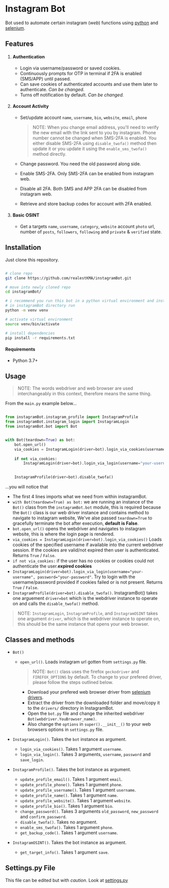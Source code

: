 # Instagram Bot

Bot used to automate certain instagram (_web_) functions using [python](https://www.python.org/) and [selenium](https://www.selenium.dev/).

## Features
1.  #### Authentication
    - Login via username/password or saved cookies.
    - Continuously prompts for OTP in terminal if 2FA is enabled (SMS/APP) until passed.
    - Can save cookies of authenticated accounts and use them later to authenticate. *Can be changed.*
    - Turns off notification by default. *Can be changed.*

2.  #### Account Activity
    - Set/update account `name`, `username`, `bio`, `website`, `email`, `phone`
        >NOTE: When you change email address, you'll need to verify the new email with the link sent to you by instagram. Phone number cannot be changed when SMS-2FA is enabled. You either disable SMS-2FA using `disable_twofa()` method then update it or you update it using the `enable_sms_twofa()` method directly.

    - Change password. You need the old password along side.
    - Enable SMS-2FA. Only SMS-2FA can be enabled from instagram web.
    - Disable all 2FA. Both SMS and APP 2FA can be disabled from instagram web.
    - Retrieve and store backup codes for account with 2FA enabled.

3.  #### Basic OSINT
    - Get a targets `name`, `username`, `category`, `website` account `photo` url, number of `posts`, `followers`, `following` and `private` & `verified` state.


## Installation
Just clone this repository.

```bash

# clone repo
git clone https://github.com/realestKMA/instagramBot.git

# move into newly cloned repo
cd instagramBot/

# i recommend you run this bot in a python virtual environment and install all dependencies.
# in instagramBot directory run
python -m venv venv

# activate virtual environment
source venv/bin/activate

# install dependencies
pip install -r requirements.txt
```

#### Requirements
- Python 3.7+


## Usage
>NOTE: The words webdriver and web browser are used interchangeably in this context, therefore means the same thing.

From the `main.py` example below...

```python

from instagramBot.instagram_profile import InstagramProfile
from instagramBot.instagram_login import InstagramLogin
from instagramBot.bot import Bot


with Bot(teardown=True) as bot:
    bot.open_url()
    via_cookies = InstagramLogin(driver=bot).login_via_cookies(username="your-username")
    
    if not via_cookies:
        InstagramLogin(driver=bot).login_via_login(username="your-username", password="your-password")

    
    InstagramProfile(driver=bot).disable_twofa()
```

...you will notice that

- The first 4 lines imports what we need from within instagramBot. 
- `with Bot(teardown=True) as bot:` we are running an instance of the `Bot()` class from the `instagramBot.bot` module, this is required because the `Bot()` class is our web driver instance and contains method to navigate to instagram website, We've alse passed `teardown=True` to gracefully terminate the bot after execution, **default is False**.
- `bot.open_url()` opens the webdriver and navigates to instagram website, this is where the login page is rendered.
- `via_cookies = InstagramLogin(driver=bot).login_via_cookies()` Loads cookies of the specified username if available into the current webdriver session. If the cookies are valid/not expired then user is authenticated. Returns `True` / `False`.
- `if not via_cookies:` if the user has no cookies or cookies could not authenticate the user.**expired cookies**
- `InstagramLogin(driver=bot).login_via_login(username="your-username", password="your-password"`. Try to login with the username/password provided if cookies failed or is not present. Returns `True` / `False`.
- `InstagramProfile(driver=bot).disable_twofa()`. InstagramBot() takes one arguement `driver=bot` which is the webdriver instance to operate on and calls the `disable_twofa()` method.

>NOTE: `InstagramLogin`, `InstagramProfile`, and `InstagramOSINT` takes one argument `driver`, which is the webdriver instance to operate on,
this should be the same instance that opens your web browser.


## Classes and methods

- `Bot()`
  - `open_url()`. Loads instagram url gotten from `settings.py` file.

    > NOTE: `Bot()` class uses the firefox `geckodriver` and `FIREFOX_OPTIONS` by default. To change to your prefered driver, please follow the steps outlined below.
    - Download your prefered web browser driver from [selenium drivers](https://www.selenium.dev/documentation/webdriver/getting_started/install_drivers/).
    - Extract the driver from the downloaded folder and move/copy it to the `drivers/` directory in InstagramBot.
    - Open the `bot.py` file and change the inherited webdriver `Bot(webdriver.YouBrowser_name)`.
    - Also change the `options` in `super().__init__()` to your web browsers options in `settings.py` file.


- `InstagramLogin()`. Takes the `bot` instance as argument.
  - `login_via_cookies()`. Takes 1 argument `username`.
  - `login_via_login()`. Takes 3 arguments, `username`, `password` and `save_login`.


- `InstagramProfile()`. Takes the bot instance as argument.
  - `update_profile_email()`. Takes 1 argument `email`.
  - `update_profile_phone()`. Takes 1 argument `phone`.
  - `update_profile_username()`. Takes 1 argument `username`.
  - `update_profile_name()`. Takes 1 argument `name`.
  - `update_profile_website()`. Takes 1 argument `website`.
  - `update_profile_bio()`. Takes 1 argument `bio`.
  - `change_password()`. Takes 3 arguments `old_password`, `new_password` and `confirm_password`.
  - `disable_twofa()`. Takes no argument.
  - `enable_sms_twofa()`. Takes 1 argument `phone`.
  - `get_backup_code()`. Takes 1 argument `username`.

- `InstagramOSINT()`. Takes the bot instance as argument.
  - `get_target_info()`. Takes 1 argument `save`.


## Settings.py File
This file can be edited but with *caution*. Look at [settings.py](./instagramBot/settings.py)
